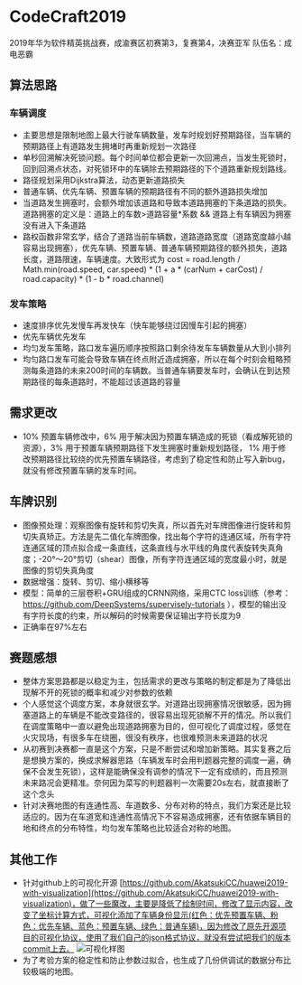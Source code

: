 # CodeCraft2019
2019年华为软件精英挑战赛，成渝赛区初赛第3，复赛第4，决赛亚军
队伍名：成电恶霸
## 算法思路
### 车辆调度
* 主要思想是限制地图上最大行驶车辆数量，发车时规划好预期路径，当车辆的预期路径上有道路发生拥堵时再重新规划一次路径
* 单秒回溯解决死锁问题。每个时间单位都会更新一次回溯点，当发生死锁时，回到回溯点状态，对死锁环中的车辆除去预期路径的下个道路重新规划路线。
* 路径规划采用Dijkstra算法，动态更新道路损失
* 普通车辆、优先车辆、预置车辆的预期路径有不同的额外道路损失增加
* 当道路发生拥塞时，会额外增加该道路和导致本道路拥塞的下条道路的损失。道路拥塞的定义是：道路上的车数>道路容量*系数 && 道路上有车辆因为拥塞没有进入下条道路
* 路权函数非常玄学，结合了道路当前车辆数，道路道路宽度（道路宽度越小越容易出现拥塞），优先车辆、预置车辆、普通车辆预期路径的额外损失，道路长度，道路限速，车辆速度。大致形式为 cost = road.length / Math.min(road.speed, car.speed) * (1 + a * (carNum + carCost) / road.capacity) * (1 - b * road.channel)
### 发车策略
* 速度排序优先发慢车再发快车（快车能够绕过因慢车引起的拥塞）
* 优先车辆优先发车
* 均匀发车策略，路口发车遍历顺序按照路口剩余待发车车辆数量从大到小排列
* 均匀路口发车可能会导致车辆在终点附近造成拥塞，所以在每个时刻会粗略预测每条道路的未来200时间的车辆数。当普通车辆要发车时，会确认在到达预期路径的每条道路时，不能超过该道路的容量
## 需求更改
* 10% 预置车辆修改中，6% 用于解决因为预置车辆造成的死锁（看成解死锁的资源），3% 用于预置车辆预期路径下发生拥塞时重新规划路径， 1% 用于修改预期路径比较绕的优先预置车辆路径，考虑到了稳定性和防止写入新bug，就没有修改预置车辆的发车时间。
## 车牌识别
* 图像预处理：观察图像有旋转和剪切失真，所以首先对车牌图像进行旋转和剪切失真矫正。方法是先二值化车牌图像，找出每个字符的连通区域，所有字符连通区域的顶点拟合成一条直线，这条直线与水平线的角度代表旋转失真角度；-20°～20°剪切（shear）图像，所有字符连通区域的宽度最小时，就是图像的剪切失真角度
* 数据增强：旋转、剪切、缩小横移等
* 模型：简单的三层卷积+GRU组成的CRNN网络，采用CTC loss训练（参考：https://github.com/DeepSystems/supervisely-tutorials ），模型的输出没有字符长度的约束，所以解码的时候需要保证输出字符长度为9
* 正确率在97%左右
## 赛题感想
* 整体方案思路都是以稳定为主，包括需求的更改与策略的制定都是为了降低出现解不开的死锁的概率和减少对参数的依赖
* 个人感觉这个调度方案，本身就很玄学。对道路出现拥塞情况很敏感，因为拥塞道路上的车辆是不能改变路径的，很容易出现死锁解不开的情况。所以我们在调度策略中一直以避免出现道路拥塞为目的，但可视化了调度过程，感觉在火灾现场，有很多车在绕圈，很没有秩序，也很难预测未来道路的状况
* 从初赛到决赛都一直是这个方案，只是不断尝试和增加新策略。其实复赛之后是想换方案的，换成求解器思路（车辆发车时会用判题器完整的调度一遍，确保不会发生死锁），这样是能确保没有调参的情况下一定有成绩的，而且预测未来路况会更精准。奈何因为菜写的判题器判一次需要20s左右，就直接断了这个念头
* 针对决赛地图的有连通性高、车道数多、分布对称的特点，我们方案还是比较适应的。因为在车道宽和连通性高情况下不容易造成拥塞，还有依据车辆目的地和终点的分布特性，均匀发车策略也比较适合对称的地图。
## 其他工作
* 针对github上的可视化开源 [https://github.com/AkatsukiCC/huawei2019-with-visualization](https://github.com/AkatsukiCC/huawei2019-with-visualization)，做了一些魔改，主要是降低了绘制时间，修改了显示内容，改变了坐标计算方式，可视化添加了车辆身份显示(红色：优先预置车辆、粉色：优先车辆、蓝色：预置车辆、绿色：普通车辆)，因为修改了原先开源项目的可视化协议，使用了我们自己的json格式协议，就没有尝试把我们的版本commit上去。
![可视化样图](https://github.com/zl-cheng/CodeCraft2019/blob/master/Visualization/demo.jpg)
* 为了考验方案的稳定性和防止参数过拟合，也生成了几份供调试的数据分布比较极端的地图。
 